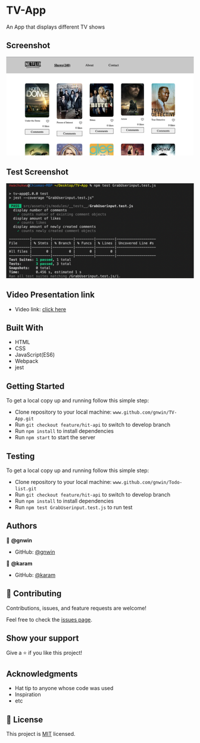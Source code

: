 # TV-App
An App that displays different TV shows

## Screenshot

<img src="./src/assets/images/Screenshot 2022-04-23 at 11.35.00 PM.png">

## Test Screenshot

<img src="./src/assets/images/Screenshot 2022-04-24 at 5.40.48 AM.png">

## Video Presentation link

- Video link: [click here](https://www.loom.com/share/76de58da34ab4569b844ea8e0c094e86)

## Built With

- HTML
- CSS
- JavaScript(ES6)
- Webpack
- jest

## Getting Started

To get a local copy up and running follow this simple step:

- Clone repository to your local machine: `www.github.com/gnwin/TV-App.git`
- Run `git checkout feature/hit-api` to switch to develop branch
- Run `npm install` to install dependencies
- Run `npm start` to start the server

## Testing

To get a local copy up and running follow this simple step:

- Clone repository to your local machine: `www.github.com/gnwin/Todo-list.git`
- Run `git checkout feature/hit-api` to switch to develop branch
- Run `npm install` to install dependencies
- Run `npm test GrabUserinput.test.js` to run test

## Authors

👤 **@gnwin**

- GitHub: [@gnwin](https://github.com/gnwin)

👤 **@karam**

- GitHub: [@karam](https://github.com/karam084)


## 🤝 Contributing

Contributions, issues, and feature requests are welcome!

Feel free to check the [issues page](../../issues/).

## Show your support

Give a ⭐️ if you like this project!

## Acknowledgments

- Hat tip to anyone whose code was used
- Inspiration
- etc

## 📝 License

This project is [MIT](./LICENSE) licensed.

